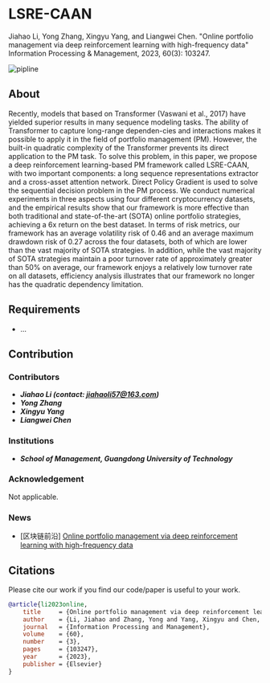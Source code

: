 # LSRE-CAAN
Jiahao Li, Yong Zhang, Xingyu Yang, and Liangwei Chen. "Online portfolio management via deep reinforcement learning with high-frequency data" Information Processing & Management, 2023, 60(3): 103247.

![pipline](doc/LSRE-CAAN.png)

## About
Recently, models that based on Transformer (Vaswani et al., 2017) have yielded superior results in many sequence modeling tasks. The ability of Transformer to capture long-range dependen-cies and interactions makes it possible to apply it in the field of portfolio management (PM). However, the built-in quadratic complexity of the Transformer prevents its direct application to the PM task. To solve this problem, in this paper, we propose a deep reinforcement learning-based PM framework called LSRE-CAAN, with two important components: a long sequence representations extractor and a cross-asset attention network. Direct Policy Gradient is used to solve the sequential decision problem in the PM process. We conduct numerical experiments in three aspects using four different cryptocurrency datasets, and the empirical results show that our framework is more effective than both traditional and state-of-the-art (SOTA) online portfolio strategies, achieving a 6x return on the best dataset. In terms of risk metrics, our framework has an average volatility risk of 0.46 and an average maximum drawdown risk of 0.27 across the four datasets, both of which are lower than the vast majority of SOTA strategies. In addition, while the vast majority of SOTA strategies maintain a poor turnover rate of approximately greater than 50% on average, our framework enjoys a relatively low turnover rate on all datasets, efficiency analysis illustrates that our framework no longer has the quadratic dependency limitation.

## Requirements
* ...

## Contribution

### Contributors
* ***Jiahao Li (contact: jiahaoli57@163.com)***
* ***Yong Zhang***
* ***Xingyu Yang***
* ***Liangwei Chen***

### Institutions
* ***School of Management, Guangdong University of Technology***

### Acknowledgement
Not applicable.

### News
* [区块链前沿] [Online portfolio management via deep reinforcement learning with high-frequency data](https://njublockchain.com/wos/view/3684141017)

## Citations
Please cite our work if you find our code/paper is useful to your work.
```bibtex
@article{li2023online,
    title     = {Online portfolio management via deep reinforcement learning with high-frequency data},
    author    = {Li, Jiahao and Zhang, Yong and Yang, Xingyu and Chen, Liangwei},
    journal   = {Information Processing and Management},
    volume    = {60},
    number    = {3},
    pages     = {103247},
    year      = {2023},
    publisher = {Elsevier}
}
```
 

